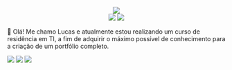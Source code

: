 <p align="center">
 <picture>
  <source
    srcset="https://github-readme-stats.vercel.app/api/top-langs/?username=LucasLatsch&show_icons=true&theme=dark"
    media="(prefers-color-scheme: dark)"
  />
  <source
    srcset="https://github-readme-stats.vercel.app/api/top-langs/?username=LucasLatsch&show_icons=true"
    media="(prefers-color-scheme: light), (prefers-color-scheme: no-preference)"
  />
  <img src="https://github-readme-stats.vercel.app/api/top-langs/?username=LucasLatsch&show_icons=true" />
</picture>
</br>
 <picture>
  <source
    srcset="https://github-readme-stats.vercel.app/api?username=LucasLatsch&show_icons=true&theme=dark"
    media="(prefers-color-scheme: dark)"
  />
  <source
    srcset="https://github-readme-stats.vercel.app/api?username=LucasLatsch&show_icons=true"
    media="(prefers-color-scheme: light), (prefers-color-scheme: no-preference)"
  />
  <img src="https://github-readme-stats.vercel.app/api?username=LucasLatsch&show_icons=true" />
</picture>
 
<picture>
 <img src="https://github-readme-streak-stats.herokuapp.com/?user=LucasLatsch&theme=dark&hide_border=false" /> 
</picture>

</p>
 
👋 Olá! Me chamo Lucas e atualmente estou realizando um curso de residência em TI, a fim de adquirir o máximo possível de conhecimento para a criação de um portfólio completo.

  <a href="https://www.instagram.com/lucaslatsch" target="_blank"><img src="https://img.shields.io/badge/-Instagram-%23E4405F?style=for-the-badge&logo=instagram&logoColor=white" target="_blank"></a>
  <a href="https://discord.gg/TYEMHRhF" target="_blank"><img src="https://img.shields.io/badge/Discord-7289DA?style=for-the-badge&logo=discord&logoColor=white" target="_blank"></a>
  <a href = "https://account.microsoft.com/profile/?refd=outlook.live.com"><img src="https://img.shields.io/badge/-Gmail-%23333?style=for-the-badge&logo=gmail&logoColor=white" target="_blank"></a>

